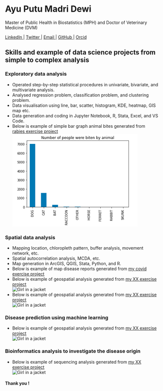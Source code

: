 # Ayu Putu Madri Dewi
<p> Master of Public Health in Biostatistics (MPH) and Doctor of Veterinary Medicine (DVM) </p>
<a href="https://www.linkedin.com/in/ayuputumadridewi/"> LinkedIn </a> |
<a href="https://www.twitter.com/ayupmdewi"> Twitter </a> |
<a href="mailto:ayudew262@gmail.com">Email </a> |
<a href="https://github.com/ayudewi"> GitHub </a> |
<a href="https://orcid.org/0000-0001-7645-6424"> Orcid </a>

<h2> Skills and example of data science projects from simple to complex analysis </h2>

<h3> Exploratory data analysis </h3>
<ul>
<li> Operated step-by-step statistical procedures in univariate, bivariate, and multivariate analysis. </li>
<li> Analysed regression problem, classification problem, and clustering problem.  </li>
<li> Data visualisation using line, bar, scatter, histogram, KDE, heatmap, GIS map etc. </li>
<li> Data generation and coding in Jupyter Notebook, R, Stata, Excel, and VS Code. </li>
<li> Below is example of simple bar graph animal bites generated from <a href="https://www.kaggle.com/code/ayudewi/rabies"> rabies exercise project </a></li>
<img src="images/rabiesgraph.png" alt="animal bites">
</ul>

<h3> Spatial data analysis </h3>
<ul>
<li> Mapping location, chloropleth pattern, buffer analysis, movement network, etc.
<li> Spatial autocorrelation analysis, MCDA, etc. </li>
<li> Map generation in ArcGIS, QGIS, Stata, Python, and R. </li>
<li> Below is example of map disease reports generated from <a href="url"> my covid exercise project </a></li>
<li> Below is example of geospatial analysis generated from <a href="url"> my XX exercise project </a></li>
<img src="img_girl.jpg" alt="Girl in a jacket">
<li> Below is example of geospatial analysis generated from <a href="url"> my XX exercise project </a></li>
<img src="img_girl.jpg" alt="Girl in a jacket">
</ul>

<h3> Disease prediction using machine learning </h3>
<ul>
<li> Below is example of geospatial analysis generated from <a href="url"> my XX exercise project </a></li>
<img src="img_girl.jpg" alt="Girl in a jacket">
</ul>

<h3> Bioinformatics analysis to investigate the disease origin </h3>
<ul>
<li> Below is example of sequencing analysis generated from <a href="url"> my XX exercise project </a></li>
<img src="img_girl.jpg" alt="Girl in a jacket">
</ul>

<h4> Thank you ! </h4>

